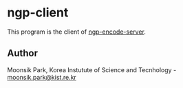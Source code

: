 # ngp-client

This program is the client of [ngp-encode-server](https://github.com/moonsikpark/ngp-encode-server).

## Author

Moonsik Park, Korea Instutute of Science and Tecnhology - moonsik.park@kist.re.kr
